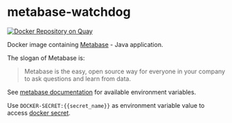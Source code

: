 # metabase-watchdog

[![Docker Repository on Quay](https://quay.io/repository/watchdogpolska/metabase-watchdog/status "Docker Repository on Quay")](https://quay.io/repository/watchdogpolska/metabase-watchdog)

Docker image containing [Metabase](https://metabase.com/) - Java application.

The slogan of Metabase is:

> Metabase is the easy, open source way for everyone in your company to ask questions and learn from data.

See [metabase documentation](https://www.metabase.com/docs/latest/operations-guide/start.html) for available environment variables.

Use ```DOCKER-SECRET:{{secret_name}}``` as environment variable value to access [docker secret](https://docs.docker.com/engine/reference/commandline/secret/).

